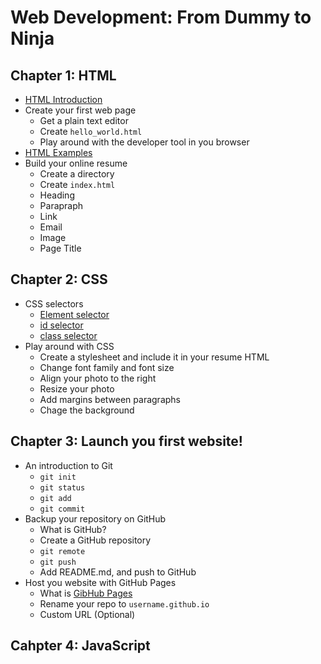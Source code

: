 # Web Development: From Dummy to Ninja

## Chapter 1: HTML

- [HTML Introduction](http://www.w3schools.com/Html/html_intro.asp)
- Create your first web page
  - Get a plain text editor
  - Create `hello_world.html`
  - Play around with the developer tool in you browser
- [HTML Examples](http://www.w3schools.com/html/html_examples.asp)
- Build your online resume
  - Create a directory
  - Create `index.html`
  - Heading
  - Parapraph
  - Link
  - Email
  - Image
  - Page Title
  
## Chapter 2: CSS

- CSS selectors
  - [Element selector](http://www.w3schools.com/css/tryit.asp?filename=trycss_syntax_element)
  - [id selector](http://www.w3schools.com/css/tryit.asp?filename=trycss_syntax_id)
  - [class selector](http://www.w3schools.com/css/tryit.asp?filename=trycss_syntax_class)
- Play around with CSS
  - Create a stylesheet and include it in your resume HTML 
  - Change font family and font size
  - Align your photo to the right
  - Resize your photo
  - Add margins between paragraphs
  - Chage the background

## Chapter 3: Launch you first website!

- An introduction to Git
  - `git init`
  - `git status`
  - `git add`
  - `git commit`
- Backup your repository on GitHub
  - What is GitHub?
  - Create a GitHub repository
  - `git remote`
  - `git push`
  - Add README.md, and push to GitHub
- Host you website with GitHub Pages
  - What is [GibHub Pages](https://pages.github.com/)
  - Rename your repo to `username.github.io`
  - Custom URL (Optional)

## Cahpter 4: JavaScript
